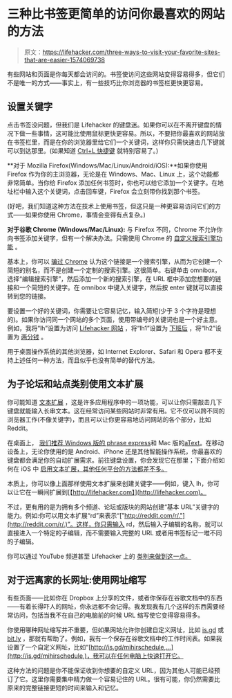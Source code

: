# 三种比书签更简单的访问你最喜欢的网站的方法

> 原文：<https://lifehacker.com/three-ways-to-visit-your-favorite-sites-that-are-easier-1574069738>

有些网站和页面是你每天都会访问的。书签使访问这些网站变得容易得多，但它们不是唯一的方式——事实上，有一些技巧比你浏览器的书签栏更快更容易。



## 设置关键字

点击书签没问题，但我们是 Lifehacker 的键盘迷。如果你可以在不离开键盘的情况下做一些事情，这可能比使用鼠标更快更容易。所以，不要把你最喜欢的网站放在书签栏里，而是在你的浏览器里给它们一个关键词，这样你只需快速击几下键就可以到达那里。(如果知道 [Ctrl+L 快捷键](http://lifehacker.com/access-your-browsers-address-and-search-bar-via-the-key-5803849) 就特别容易了。)

**对于 Mozilla Firefox(Windows/Mac/Linux/Android/iOS):**如果你使用 Firefox 作为你的主浏览器，无论是在 Windows、Mac、Linux 上，这个功能都非常简单。当你给 Firefox 添加任何书签时，你也可以给它添加一个关键字。在地址栏中输入这个关键词，点击回车键，Firefox 会立刻带你找到那个书签。

(好吧，我们知道这种方法在技术上使用书签，但这只是一种更容易访问它们的方式——如果你使用 Chrome，事情会变得有点复杂。)

**对于谷歌 Chrome (Windows/Mac/Linux):** 与 Firefox 不同，Chrome 不允许你向书签添加关键字，但有一个解决办法。只需使用 Chrome 的 [自定义搜索引擎功能](http://lifehacker.com/five-custom-searches-you-should-enable-in-your-browser-5971715) 。

基本上，你可以 [骗过 Chrome](http://lifehacker.com/create-short-aliases-for-frequently-accessed-pages-by-t-5815291) 认为这个链接是一个搜索引擎，从而为它创建一个简短的别名，而不是创建一个定制的搜索引擎。这很简单。右键单击 omnibox，选择“编辑搜索引擎”，然后添加一个新的搜索引擎，在 URL 框中添加您想要的链接和一个简短的关键字。在 omnibox 中键入关键字，然后按 enter 键就可以直接转到您的链接。

要设置一个好的关键词，你需要让它容易记忆，输入简短(少于 3 个字符是理想的)。如果你访问同一个网站的多个页面，使用带编号的关键词也是一个好主意。例如，我将“lh”设置为访问 [Lifehacker 网站](http://lifehacker.com/) ，将“lh1”设置为 [下班后](http://afterhours.lifehacker.com/) ，将“lh2”设置为 [两分钱](http://twocents.lifehacker.com/) 。

用于桌面操作系统的其他浏览器，如 Internet Explorer、Safari 和 Opera 都不支持上述任何一种方法，而且似乎也没有简单的替代方法。

## 为子论坛和站点类别使用文本扩展

你可能知道 [文本扩展](http://lifehacker.com/how-to-use-text-expansion-to-save-yourself-hours-of-typ-5611210) ，这是许多应用程序中的一项功能，可以让你只需敲击几下键盘就能输入长串文本。这在经常访问某些网站时非常有用。它不仅可以跨不同的浏览器工作(不像关键字)，而且可以让你更容易地访问网站的各个部分，比如 Reddit。

在桌面上， [我们推荐 Windows 版的 phrase express](http://lifehacker.com/the-best-text-expansion-app-for-windows-5844126)和 Mac 版的[aText](http://lifehacker.com/the-best-text-expansion-app-for-mac-5843903)。在移动设备上，无论你使用的是 Android、iPhone 还是其他智能操作系统，你最喜欢的键盘都会满足你的自动扩展需求。前往键盘设置，你会发现它在那里；下面介绍如何在 iOS 中 [启用文本扩展，其他任何平台的方法都差不多。](http://lifehacker.com/the-best-text-expansion-app-for-iphone-5844711)

本质上，你可以像上面那样使用文本扩展来创建关键字——例如，键入 lh，你可以让它在一瞬间扩展到[【http://lifehacker.com】](http://lifehacker.com)。

不过，更有用的是为拥有多个频道、论坛或版块的网站创建“基本 URL”关键字的能力。例如:你可以用文本扩展“rd”来表示“[”http://reddit.com/r/."](http://reddit.com/r/.)”。这样，你只需输入 rd，然后输入子编辑的名称，就可以直接进入一个特定的子编辑，而不需要输入完整的 URL 或者用书签标记一堆不同的子编辑。

你可以通过 YouTube 频道甚至 Lifehacker 上的 [类别来做到这一点。](http://lifehacker.com/snippet-lh-expansion-http-lifehacker-com-tag-why-1429935453)

## 对于远离家的长网址:使用网址缩写

有些页面——比如你在 Dropbox 上分享的文件，或者你保存在谷歌文档中的东西——有着长得吓人的网址，你永远都不会记得。我发现我有几个这样的东西需要经常访问，包括当我不在自己的电脑前的时候 URL 缩写使它变得容易得多。

你使用哪种网址缩写并不重要，但如果网站允许你创建自定义网址，比如 [is.gd](http://is.gd/) 或 [bit.ly](https://bitly.com/) ，那就有帮助了。例如，我有一个保存在谷歌文档中的工作时间表。如果我设置了一个自定义网址，比如“[http://is.gd/mihirschedule,…](http://is.gd/mihirschedule,)，我可以在任何电脑上快速打开它。

这种方法的问题是你不能保证收到你想要的自定义 URL，因为其他人可能已经预订了它。这里你需要集中精力做一个容易记住的 URL。很有可能，你仍然需要比原来的完整链接更短的时间来输入和记忆。
